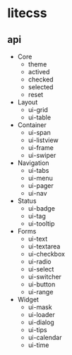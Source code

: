 # litecss

## api
* Core
    * theme
    * actived
    * checked
    * selected
    * reset
* Layout
    * ui-grid
    * ui-table
* Container
    * ui-span
    * ui-listview
    * ui-frame
    * ui-swiper
* Navigation
    * ui-tabs
    * ui-menu
    * ui-pager
    * ui-nav
* Status
    * ui-badge
    * ui-tag
    * ui-tooltip
* Forms
    * ui-text
    * ui-textarea
    * ui-checkbox
    * ui-radio
    * ui-select
    * ui-switcher
    * ui-button
    * ui-range
* Widget
    * ui-mask
    * ui-loader
    * ui-dialog
    * ui-tips
    * ui-calendar
    * ui-time